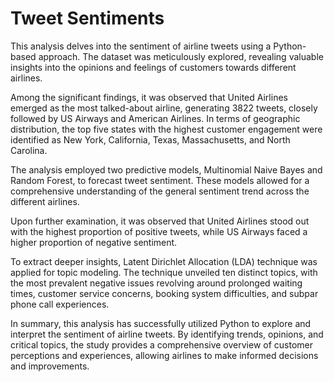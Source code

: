 # Tweet Sentiments
This analysis delves into the sentiment of airline tweets using a Python-based approach. The dataset was meticulously explored, revealing valuable insights into the opinions and feelings of customers towards different airlines.

Among the significant findings, it was observed that United Airlines emerged as the most talked-about airline, generating 3822 tweets, closely followed by US Airways and American Airlines. In terms of geographic distribution, the top five states with the highest customer engagement were identified as New York, California, Texas, Massachusetts, and North Carolina.

The analysis employed two predictive models, Multinomial Naive Bayes and Random Forest, to forecast tweet sentiment. These models allowed for a comprehensive understanding of the general sentiment trend across the different airlines.

Upon further examination, it was observed that United Airlines stood out with the highest proportion of positive tweets, while US Airways faced a higher proportion of negative sentiment.

To extract deeper insights, Latent Dirichlet Allocation (LDA) technique was applied for topic modeling. The technique unveiled ten distinct topics, with the most prevalent negative issues revolving around prolonged waiting times, customer service concerns, booking system difficulties, and subpar phone call experiences.

In summary, this analysis has successfully utilized Python to explore and interpret the sentiment of airline tweets. By identifying trends, opinions, and critical topics, the study provides a comprehensive overview of customer perceptions and experiences, allowing airlines to make informed decisions and improvements.
